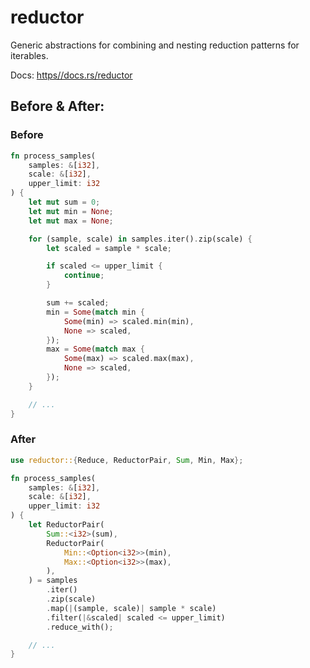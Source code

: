 # reductor

Generic abstractions for combining and nesting reduction patterns for iterables.

Docs: [https//docs.rs/reductor](https://docs.rs/reductor)

## Before & After:

### Before

```rust
fn process_samples(
    samples: &[i32],
    scale: &[i32],
    upper_limit: i32
) {
    let mut sum = 0;
    let mut min = None;
    let mut max = None;

    for (sample, scale) in samples.iter().zip(scale) {
        let scaled = sample * scale;

        if scaled <= upper_limit {
            continue;
        }

        sum += scaled;
        min = Some(match min {
            Some(min) => scaled.min(min),
            None => scaled,
        });
        max = Some(match max {
            Some(max) => scaled.max(max),
            None => scaled,
        });
    }

    // ...
}
```

### After

```rust
use reductor::{Reduce, ReductorPair, Sum, Min, Max};

fn process_samples(
    samples: &[i32],
    scale: &[i32],
    upper_limit: i32
) {
    let ReductorPair(
        Sum::<i32>(sum),
        ReductorPair(
            Min::<Option<i32>>(min),
            Max::<Option<i32>>(max),
        ),
    ) = samples
        .iter()
        .zip(scale)
        .map(|(sample, scale)| sample * scale)
        .filter(|&scaled| scaled <= upper_limit)
        .reduce_with();

    // ...
}
```
